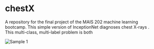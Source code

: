 # chestX

A repository for the final project of the MAIS 202 machine learning bootcamp. This simple version of InceptionNet diagnoses chest X-rays . This multi-class, multi-label problem is both 

![Sample 1](https://github.com/kushasareen/chest_x-rays/blob/master/00000001_000.png)
